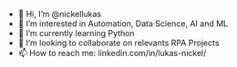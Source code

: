 - 👋 Hi, I’m @nickellukas
- 👀 I’m interested in Automation, Data Science, AI and ML
- 🌱 I’m currently learning Python
- 💞️ I’m looking to collaborate on relevants RPA Projects
- 📫 How to reach me: linkedin.com/in/lukas-nickel/

<!---
nickellukas/nickellukas is a ✨ special ✨ repository because its `README.md` (this file) appears on your GitHub profile.
You can click the Preview link to take a look at your changes.
--->
